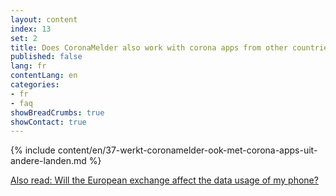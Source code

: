 ```yaml
---
layout: content
index: 13
set: 2
title: Does CoronaMelder also work with corona apps from other countries?
published: false
lang: fr
contentLang: en
categories:
- fr
- faq
showBreadCrumbs: true
showContact: true
---
```

{% include content/en/37-werkt-coronamelder-ook-met-corona-apps-uit-andere-landen.md %}

[Also read: Will the European exchange affect the data usage of my phone?](/fr/faq/38-heeft-de-europese-uitwisseling-gevolgen-voor-het-dataverbruik-van-mijn-telefoon/)
